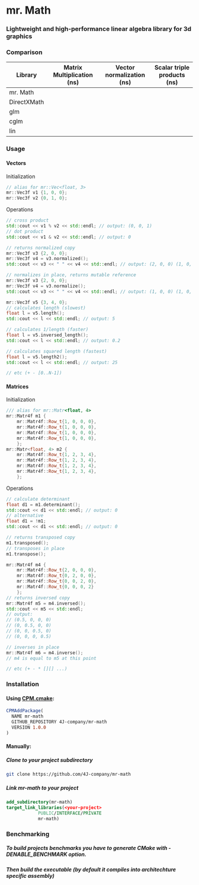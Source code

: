 # mr. Math
### Lightweight and high-performance linear algebra library for 3d graphics

### Comparison
| Library      | Matrix Multiplication (ns) | Vector normalization (ns) | Scalar triple products (ns) |
|--------------|----------------------------|---------------------------|-----------------------------|
| mr. Math     |                            |                           |                             |
| DirectXMath  |                            |                           |                             |
| glm          |                            |                           |                             |
| cglm         |                            |                           |                             |
| lin          |                            |                           |                             |

### Usage
#### Vectors
Initialization
```cpp
// alias for mr::Vec<float, 3>
mr::Vec3f v1 {1, 0, 0};
mr::Vec3f v2 {0, 1, 0};
```
Operations
```cpp
// cross product
std::cout << v1 % v2 << std::endl; // output: (0, 0, 1)
// dot product
std::cout << v1 & v2 << std::endl; // output: 0

// returns normalized copy
mr::Vec3f v3 {2, 0, 0};
mr::Vec3f v4 = v3.normalized();
std::cout << v3 << " " << v4 << std::endl; // output: (2, 0, 0) (1, 0, 0)

// normalizes in place, returns mutable reference
mr::Vec3f v3 {2, 0, 0};
mr::Vec3f v4 = v3.normalize();
std::cout << v3 << " " << v4 << std::endl; // output: (1, 0, 0) (1, 0, 0)

mr::Vec3f v5 {3, 4, 0};
// calculates length (slowest)
float l = v5.length();
std::cout << l << std::endl; // output: 5

// calculates 1/length (faster)
float l = v5.inversed_length();
std::cout << l << std::endl; // output: 0.2

// calculates squared length (fastest)
float l = v5.length2();
std::cout << l << std::endl; // output: 25

// etc (+ - [0..N-1])
```

#### Matrices
Initialization
```cpp
/// alias for mr::Matr<float, 4>
mr::Matr4f m1 {
    mr::Matr4f::Row_t{1, 0, 0, 0},
    mr::Matr4f::Row_t{1, 0, 0, 0},
    mr::Matr4f::Row_t{1, 0, 0, 0},
    mr::Matr4f::Row_t{1, 0, 0, 0},
    };
mr::Matr<float, 4> m2 {
    mr::Matr4f::Row_t{1, 2, 3, 4},
    mr::Matr4f::Row_t{1, 2, 3, 4},
    mr::Matr4f::Row_t{1, 2, 3, 4},
    mr::Matr4f::Row_t{1, 2, 3, 4},
    };
```
Operations
```cpp
// calculate determinant
float d1 = m1.determinant();
std::cout << d1 << std::endl; // output: 0
// alternative
float d1 = !m1;
std::cout << d1 << std::endl; // output: 0

// returns transposed copy
m1.transposed();
// transposes in place
m1.transpose();

mr::Matr4f m4 {
    mr::Matr4f::Row_t{2, 0, 0, 0},
    mr::Matr4f::Row_t{0, 2, 0, 0},
    mr::Matr4f::Row_t{0, 0, 2, 0},
    mr::Matr4f::Row_t{0, 0, 0, 2}
    };
// returns inversed copy
mr::Matr4f m5 = m4.inversed();
std::cout << m5 << std::endl;
// output:
// (0.5, 0, 0, 0)
// (0, 0.5, 0, 0)
// (0, 0, 0.5, 0)
// (0, 0, 0, 0.5)

// inverses in place
mr::Matr4f m6 = m4.inverse();
// m4 is equal to m5 at this point

// etc (+ - * [][] ...)
```

### Installation
#### Using [CPM.cmake](https://github.com/cpm-cmake/CPM.cmake):
```cmake
CPMAddPackage(
  NAME mr-math
  GITHUB_REPOSITORY 4J-company/mr-math
  VERSION 1.0.0
)
```
#### Manually:
##### Clone to your project subdirectory
```bash
git clone https://github.com/4J-company/mr-math
```

##### Link mr-math to your project
```cmake
add_subdirectory(mr-math)
target_link_libraries(<your-project>
            PUBLIC/INTERFACE/PRIVATE
            mr-math)
```

### Benchmarking
##### To build projects benchmarks you have to generate CMake with -DENABLE_BENCHMARK option.
##### Then build the executable (by default it compiles into architechture specific assembly)

